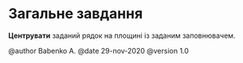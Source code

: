 ﻿# Загальне завдання

**Центрувати** заданий рядок на площині із заданим заповнювачем.


@author Babenko A.
@date 29-nov-2020
@version 1.0